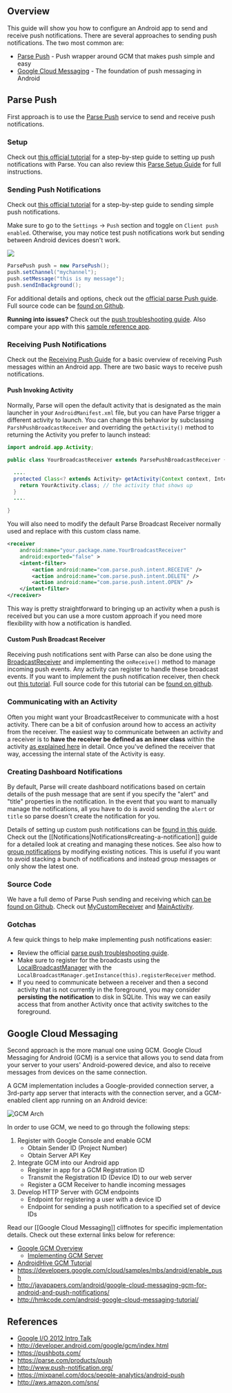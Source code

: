 ## Overview

This guide will show you how to configure an Android app to send and receive push notifications. There are several approaches to sending push notifications. The two most common are:

 - [Parse Push](#parse-push) - Push wrapper around GCM that makes push simple and easy
 - [Google Cloud Messaging](#google-cloud-messaging) - The foundation of push messaging in Android

## Parse Push

First approach is to use the [Parse Push](https://parse.com/tutorials/android-push-notifications) service to send and receive push notifications.

### Setup

Check out [this official tutorial](https://parse.com/tutorials/android-push-notifications) for a step-by-step guide to setting up push notifications with Parse. You can also review this [Parse Setup Guide](https://parse.com/apps/quickstart#parse_push/android/native) for full instructions.  

### Sending Push Notifications

Check out [this official tutorial](https://parse.com/tutorials/android-push-notifications) for a step-by-step guide to sending simple push notifications.   

Make sure to go to the `Settings` -> `Push` section and toggle on `Client push enabled`.  Otherwise, you may notice test push notifications work but sending between Android devices doesn't work.

<img src="http://i.imgur.com/2zrp2KB.png"/>

```java
ParsePush push = new ParsePush();
push.setChannel("mychannel");
push.setMessage("this is my message");
push.sendInBackground();
```

For additional details and options, check out the [official parse Push guide](https://parse.com/docs/android/guide#push-notifications-sending-pushes-to-channels). Full source code can be [found on Github](https://github.com/ParsePlatform/PushTutorial). 

**Running into issues?** Check out the [push troubleshooting guide](https://parse.com/docs/android/guide#push-notifications-troubleshooting). Also compare your app with this [sample reference app](https://github.com/codepath/ParsePushNotificationExample/tree/master/app/src/main/java/com/test).

### Receiving Push Notifications

Check out the [Receiving Push Guide](https://parse.com/docs/android/guide#push-notifications-receiving-pushes) for a basic overview of receiving Push messages within an Android app. There are two basic ways to receive push notifications.

#### Push Invoking Activity

Normally, Parse will open the default activity that is designated as the main launcher in your `AndroidManifest.xml` file, but you can have Parse trigger a different activity to launch.  You can change this behavior by subclassing `ParshPushBroadcastReceiver` and overriding the `getActivity()` method to returning the Activity you prefer to launch instead:

```java
import android.app.Activity;

public class YourBroadcastReceiver extends ParsePushBroadcastReceiver {

  ....
  protected Class<? extends Activity> getActivity(Context context, Intent intent) {
    return YourActivity.class; // the activity that shows up 
  }
  ....

}
```

You will also need to modify the default Parse Broadcast Receiver normally used and replace with this custom class name.

```xml
<receiver
    android:name="your.package.name.YourBroadcastReceiver"
    android:exported="false" >
    <intent-filter>
        <action android:name="com.parse.push.intent.RECEIVE" />
        <action android:name="com.parse.push.intent.DELETE" />
        <action android:name="com.parse.push.intent.OPEN" />
    </intent-filter>
</receiver>
```

This way is pretty straightforward to bringing up an activity when a push is received but you can use a more custom approach if you need more flexibility with how a notification is handled.

#### Custom Push Broadcast Receiver

Receiving push notifications sent with Parse can also be done using the [BroadcastReceiver](http://developer.android.com/reference/android/content/BroadcastReceiver.html) and implementing the `onReceive()` method to manage incoming push events. Any activity can register to handle these broadcast events. If you want to implement the push notification receiver, then check out [this tutorial](http://ahirazitai.blogspot.in/2013/05/push-notification.html). Full source code for this tutorial can be [found on github](https://github.com/ahiraz/pushNotificationDemo/blob/master/src/com/iakremera/pushnotificationdemo/MyCustomReceiver.java). 

### Communicating with an Activity

Often you might want your BroadcastReceiver to communicate with a host activity. There can be a bit of confusion around how to access an activity from the receiver. The easiest way to communicate between an activity and a receiver is to **have the receiver be defined as an inner class** within the activity [as explained here](http://stackoverflow.com/a/10218242) in detail. Once you've defined the receiver that way, accessing the internal state of the Activity is easy.

### Creating Dashboard Notifications

By default, Parse will create dashboard notifications based on certain details of the push message that are sent if you specify the "alert" and "title" properties in the notification. In the event that you want to manually manage the notifications, all you have to do is avoid sending the `alert` or `title` so parse doesn't create the notification for you. 

Details of setting up custom push notifications can be [found in this guide](https://www.parse.com/questions/update-notification-in-android). Check out the [[Notifications|Notifications#creating-a-notification]] guide for a detailed look at creating and managing these notices. See also how to [group notifications](http://developer.android.com/training/notify-user/managing.html) by modifying existing notices. This is useful if you want to avoid stacking a bunch of notifications and instead group messages or only show the latest one.

### Source Code

We have a full demo of Parse Push sending and receiving which [can be found on Github](https://github.com/codepath/ParsePushNotificationExample/tree/master/app/src/main/java/com/test). Check out [MyCustomReceiver](https://github.com/codepath/ParsePushNotificationExample/tree/master/app/src/main/java/com/test/MyCustomReceiver.java) and [MainActivity](https://github.com/codepath/ParsePushNotificationExample/tree/master/app/src/main/java/com/test/MainActivity.java). 

### Gotchas

A few quick things to help make implementing push notifications easier:

 * Review the official [parse push troubleshooting guide](https://parse.com/docs/android/guide#push-notifications-troubleshooting).
 * Make sure to register for the broadcasts using the [LocalBroadcastManager](http://developer.android.com/reference/android/support/v4/content/LocalBroadcastManager.html) with the `LocalBroadcastManager.getInstance(this).registerReceiver` method. 
 * If you need to communicate between a receiver and then a second activity that is not currently in the foreground, you may consider **persisting the notification** to disk in SQLite. This way we can easily access that from another Activity once that activity switches to the foreground.

## Google Cloud Messaging

Second approach is the more manual one using GCM. Google Cloud Messaging for Android (GCM) is a service that allows you to send data from your server to your users' Android-powered device, and also to receive messages from devices on the same connection. 

A GCM implementation includes a Google-provided connection server, a 3rd-party app server that interacts with the connection server, and a GCM-enabled client app running on an Android device:

![GCM Arch](http://i.imgur.com/9XzwPqc.png)

In order to use GCM, we need to go through the following steps:

 1. Register with Google Console and enable GCM
    - Obtain Sender ID (Project Number)
    - Obtain Server API Key
 2. Integrate GCM into our Android app
    - Register in app for a GCM Registration ID
    - Transmit the Registration ID (Device ID) to our web server
    - Register a GCM Receiver to handle incoming messages
 3. Develop HTTP Server with GCM endpoints
    - Endpoint for registering a user with a device ID
    - Endpoint for sending a push notification to a specified set of device IDs

Read our [[Google Cloud Messaging]] cliffnotes for specific implementation details. Check out these external links below for reference:

 * [Google GCM Overview](http://developer.android.com/google/gcm/gs.html)
    * [Implementing GCM Server](http://developer.android.com/google/gcm/server.html)
 * [AndroidHive GCM Tutorial](http://www.androidhive.info/2012/10/android-push-notifications-using-google-cloud-messaging-gcm-php-and-mysql/)
 * <https://developers.google.com/cloud/samples/mbs/android/enable_push>
 * <http://javapapers.com/android/google-cloud-messaging-gcm-for-android-and-push-notifications/>
 * <http://hmkcode.com/android-google-cloud-messaging-tutorial/>

## References

* [Google I/O 2012 Intro Talk](https://www.youtube.com/watch?v=YoaP6hcDctM)
* <http://developer.android.com/google/gcm/index.html>
* <https://pushbots.com/>
* <https://parse.com/products/push>
* <http://www.push-notification.org/>
* <https://mixpanel.com/docs/people-analytics/android-push>
* <http://aws.amazon.com/sns/>